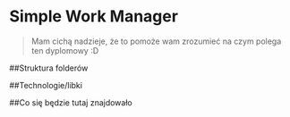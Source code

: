 # Simple Work Manager
> Mam cichą nadzieje, że to pomoże wam zrozumieć na czym polega ten dyplomowy :D

##Struktura folderów

##Technologie/libki

##Co się będzie tutaj znajdowało
